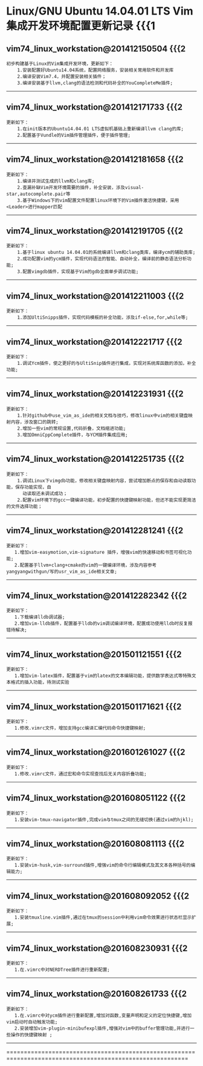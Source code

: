 

Linux/GNU Ubuntu 14.04.01 LTS Vim集成开发环境配置更新记录			{{{1
==========================================================================================================

vim74_linux_workstation@201412150504			{{{2
-----------------------------------------------------------------------------------------------------------

	初步构建基于Linux的Vim集成开发环境，更新如下：
		1.安装配置好Ubuntu14.04系统，配置网络服务，安装相关常用软件和开发库
		2.编译安装Vim7.4，并配置安装相关插件；
		3.编译安装基于llvm,clang的语法检测和代码补全的YouCompleteMe插件;

-----------------------------------------------------------------------------------------------------------

vim74_linux_workstation@201412171733			{{{2
-----------------------------------------------------------------------------------------------------------

	更新如下：
		1.在init版本的Ubuntu14.04.01 LTS虚拟机基础上重新编译llvm clang的库;
		2.配置基于Vundle的Vim插件管理插件，便于插件管理;
		
-----------------------------------------------------------------------------------------------------------

vim74_linux_workstation@201412181658			{{{2
-----------------------------------------------------------------------------------------------------------

	更新如下：
		1.编译并测试生成的llvm和clang库;
		2.查漏补缺Vim开发环境需要的插件，补全安装，涉及visual-star,autocomplete.pair等
		3.基于Windows下的vim配置文件配置linux环境下的Vim插件激活快捷键，采用<Leader>进行mapper匹配

	
-----------------------------------------------------------------------------------------------------------

vim74_linux_workstation@201412191705			{{{2
-----------------------------------------------------------------------------------------------------------

	更新如下：
		1.基于linux ubuntu 14.04.01的系统编译llvm和clang类库，编译ycm的辅助类库;
		2.成功配置vim的ycm插件，实现代码语法的智能、自动补全，编译前的静态语法分析功能;
		3.配置vimgdb插件，实现基于Vim的gdb全面单步调试功能;

-----------------------------------------------------------------------------------------------------------

vim74_linux_workstation@201412211003			{{{2
-----------------------------------------------------------------------------------------------------------

	更新如下：
        1.添加UltiSnipps插件，实现代码模板的补全功能，涉及if-else,for,while等;
		

-----------------------------------------------------------------------------------------------------------

vim74_linux_workstation@201412221717			{{{2
-----------------------------------------------------------------------------------------------------------

	更新如下：
        1.调试Ycm插件，使之更好的与UltiSnip插件进行集成，实现对系统库函数的添加，补全功能;

-----------------------------------------------------------------------------------------------------------

vim74_linux_workstation@201412231931			{{{2
-----------------------------------------------------------------------------------------------------------

	更新如下：
        1.针对github中use_vim_as_ide的相关文档与技巧，修改linux中vim的相关键盘映射内容，涉及窗口的跳转;
        2.增加一些vim的常规设置,代码折叠，文档缩进功能;
        3.增加OmniCppComplete插件，与YCM插件集成应用;

-----------------------------------------------------------------------------------------------------------

vim74_linux_workstation@201412251735			{{{2
-----------------------------------------------------------------------------------------------------------

	更新如下：
        1.调试Linux下vimgdb功能，修改相关键盘映射内容，尝试增加断点的保存和自动读取功能，保存功能实现，自
          动读取还未调试成功；
        2.配置vim环境下的gcc一键编译功能，初步配置的快捷键映射功能，但还不能实现更简洁的文件选择功能；
-----------------------------------------------------------------------------------------------------------


vim74_linux_workstation@201412281241        	{{{2
-----------------------------------------------------------------------------------------------------------

	更新如下：
       1.增加vim-easymotion,vim-signature 插件，增强vim的快速移动和书签可视化功能;
       2.配置基于llvm+clang+cmake的vim的一键编译环境，涉及内容参考yangyangwithgun/写的usr_vim_as_ide相关文章;
-----------------------------------------------------------------------------------------------------------


vim74_linux_workstation@201412282342        	{{{2
-----------------------------------------------------------------------------------------------------------

	更新如下：
       1.下载编译lldb调试器;
       2.增加vim-lldb插件，配置基于lldb的vim调试编译环境，配置成功使用lldb时反复报错待解决;
-----------------------------------------------------------------------------------------------------------

vim74_linux_workstation@201501121551        	{{{2
-----------------------------------------------------------------------------------------------------------

	更新如下：
       1.增加vim-latex插件，配置基于vim的latex的文本编辑功能，提供数学表达式等特殊文本格式的插入功能，待测试实验
-----------------------------------------------------------------------------------------------------------

vim74_linux_workstation@201501171621        	{{{2
-----------------------------------------------------------------------------------------------------------

	更新如下：
       1.修改.vimrc文件，增加支持gcc编译汇编代码命令快捷键映射;
-----------------------------------------------------------------------------------------------------------

vim74_linux_workstation@201601261027        	{{{2
-----------------------------------------------------------------------------------------------------------

	更新如下：
       1.修改.vimrc文件，通过宏和命令实现查找后无关内容折叠功能;
-----------------------------------------------------------------------------------------------------------

vim74_linux_workstation@201608051122        	{{{2
-----------------------------------------------------------------------------------------------------------

	更新如下：
       1.安装vim-tmux-navigator插件,完成vim与tmux之间的无缝切换(通过vim的hjkl);
-----------------------------------------------------------------------------------------------------------

vim74_linux_workstation@201608081113        	{{{2
-----------------------------------------------------------------------------------------------------------

	更新如下：
       1.安装vim-husk,vim-surround插件,增强vim的命令行编辑模式及其文本各种括号的编辑能力;
-----------------------------------------------------------------------------------------------------------

vim74_linux_workstation@201608092052        	{{{2
-----------------------------------------------------------------------------------------------------------

	更新如下：
       1.安装tmuxline.vim插件,通过在tmux的session中利用vim命令效果进行状态栏显示扩展;
-----------------------------------------------------------------------------------------------------------

vim74_linux_workstation@201608230931        	{{{2
-----------------------------------------------------------------------------------------------------------

	更新如下：
       1.在.vimrc中对NERDTree插件进行重新配置;
-----------------------------------------------------------------------------------------------------------

vim74_linux_workstation@201608261733        	{{{2
-----------------------------------------------------------------------------------------------------------

	更新如下：
       1.在.vimrc中对ycm插件进行重新配置,增加对函数,变量声明和定义的定位快捷键,增加vim启动时自动触发功能;
       2.安装增加vim-plugin-minibufexpl插件,增强对vim中的buffer管理功能,并进行一些操作的快捷键映射 ;
-----------------------------------------------------------------------------------------------------------
==========================================================================================================
